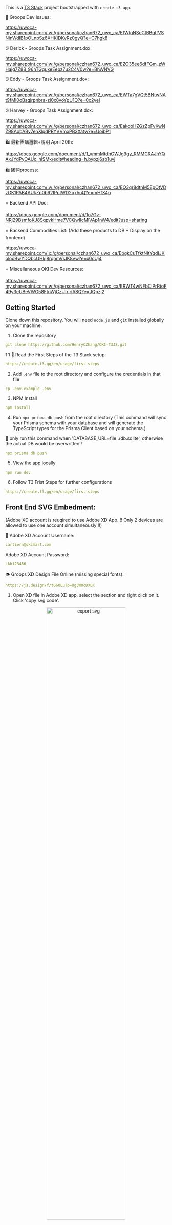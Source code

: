 
This is a [T3 Stack](https://create.t3.gg/) project bootstrapped with `create-t3-app`.

🚨 Groops Dev Issues:

https://uwoca-my.sharepoint.com/:w:/g/personal/czhan672_uwo_ca/EfWIqNScCtBBqtfVSNinWdIB1pOLnpSz6XHKiDKvRz0gyQ?e=C7hgk8


⏰ Derick - Groops Task Assignment.dox:

https://uwoca-my.sharepoint.com/:w:/g/personal/czhan672_uwo_ca/EZO35ee6dfFGm_zWHaig7Z8B_96hTGguxeEebz7u2C4V0w?e=BhWNVG

⏰ Eddy - Groops Task Assignment.dox:

https://uwoca-my.sharepoint.com/:w:/g/personal/czhan672_uwo_ca/EWTa7gVQt5BNtwNAt9fMI0oBsqjrpnbra-zi0x8voYpU1Q?e=0c2yei

⏰ Harvey - Groops Task Assignment.dox:

https://uwoca-my.sharepoint.com/:w:/g/personal/czhan672_uwo_ca/EakdoHZGzZpFvKwNZ98AobABv7enXlpdPRYVVmxPB3Xatw?e=UoibP1

🛍️ 最新團購邏輯+說明 April 20th:

https://docs.google.com/document/d/1_vmmMtdhGWJg9gy_RMMCRAJhYQAxJYdPyOAUc_hiSMk/edit#heading=h.bypzj6sb1uvj

🛍️ 团购process:

https://uwoca-my.sharepoint.com/:w:/g/personal/czhan672_uwo_ca/EQ3qr8dtnM5EpOtVDzGK1PAB4AUkZp0b62IPptWD2qxhoQ?e=mHfX4p

⭐️ Backend API Doc:

https://docs.google.com/document/d/1o7Gv-NRj29BsmfoKJ8SqpvkHme7VCQwIIcMiVAp1nW4/edit?usp=sharing

⭐️ Backend Commodities List: (Add these products to DB + Display on the frontend)

https://uwoca-my.sharepoint.com/:x:/g/personal/czhan672_uwo_ca/EbgkCuTfktNItYqdIJKolooBwYDQbcUHkj8rqhmVrJK8vw?e=x0cUj4

⭐️ Miscellaneous OKI Dev Resources:

https://uwoca-my.sharepoint.com/:w:/g/personal/czhan672_uwo_ca/ERWT4wNFbClPrRtoF49y3eUBeVWG58FtnWjCzUfrirjA8Q?e=JQpzj2

## Getting Started
Clone down this repository. You will need `node.js` and `git` installed globally on your machine.

1. Clone the repository
```yaml
git clone https://github.com/HenryCZhang/OKI-T3JS.git
```
1.1 🚨 Read the First Steps of the T3 Stack setup:

```yaml
https://create.t3.gg/en/usage/first-steps
```

2. Add `.env` file to the root directory and configure the credentials in that file

```yaml
cp .env.example .env
```

3. NPM Install
```yaml
npm install
```

4. Run `npx prisma db push` from the root directory 
(This command will sync your Prisma schema with your database and will generate the TypeScript types for the Prisma Client based on your schema.)

🚨 only run this command when 'DATABASE_URL=file:./db.sqlite', otherwise the actual DB would be overwritten‼️

```yaml
npx prisma db push
```

5. View the app locally
```yaml
npm run dev
```

6. Follow T3 Frist Steps for further configurations
```yaml
https://create.t3.gg/en/usage/first-steps
```

## Front End SVG Embedment:

(Adobe XD account is reuqired to use Adobe XD App. ‼️ Only 2 devices are allowed to use one account simultaneously ‼️)

🔑 Adobe XD Account Username: 
```yaml
cartiern@okimart.com
```
Adobe XD Account Password: 
```yaml
Lkh123456
```

👁️ Groops XD Design File Online (missing special fonts): 

```yaml
https://js.design/f/tG6OLu?p=Ug3WOcDXLK
```

1. Open XD file in Adobe XD app, select the section and right click on it. Click 'copy svg code'.
<div align="center">
  <img alt= "export svg" src="https://github.com/HenryCZhang/OKI-T3JS/blob/dev/README_Img/export_svg.png" width="70%"/>
</div>

2. In your code editor, create a SVG file in public/assets directory, paste the SVG code there and delete Width and Height properties!
<div align="center">
  <img alt="edit svg" src="https://github.com/HenryCZhang/OKI-T3JS/blob/dev/README_Img/edit_svg.png" width="70%"/>
</div>


## What's next? How do I make an app with this?

We try to keep this project as simple as possible, so you can start with just the scaffolding we set up for you, and add additional things later when they become necessary.

If you are not familiar with the different technologies used in this project, please refer to the respective docs. If you still are in the wind, please join our [Discord](https://t3.gg/discord) and ask for help.

- [Next.js](https://nextjs.org)
- [NextAuth.js](https://next-auth.js.org)
- [Prisma](https://prisma.io)
- [Tailwind CSS](https://tailwindcss.com)
- [tRPC](https://trpc.io)

## Learn More

To learn more about the [T3 Stack](https://create.t3.gg/), take a look at the following resources:

- [Documentation](https://create.t3.gg/)
- [Learn the T3 Stack](https://create.t3.gg/en/faq#what-learning-resources-are-currently-available) — Check out these awesome tutorials

You can check out the [create-t3-app GitHub repository](https://github.com/t3-oss/create-t3-app) — your feedback and contributions are welcome!

## How do I deploy this?

Follow our deployment guides for [Vercel](https://create.t3.gg/en/deployment/vercel) and [Docker](https://create.t3.gg/en/deployment/docker) for more information.



Shopping Cart item storage methods:
https://www.pc6.com/infoview/Article_29864.html

To add new product information to database(Release 1.0)
type 'npx prisma studio' in terminal to open localhost port
the port contains basic UI.
